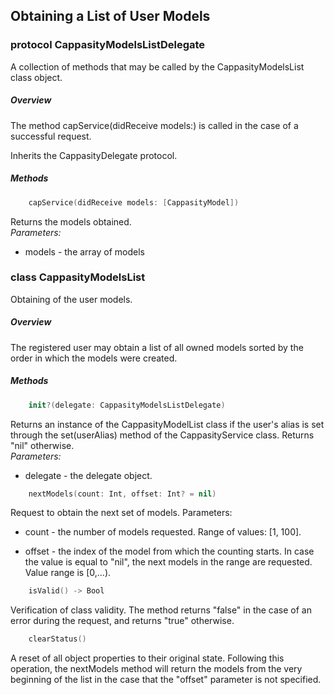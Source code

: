 ## Obtaining a List of User Models 
### protocol CappasityModelsListDelegate 
 
A collection of methods that may be called by the CappasityModelsList class object. 
 
##### Overview
The method capService(didReceive models:) is called in the case of a successful request. 

Inherits the CappasityDelegate protocol. 
 
 
##### Methods
```swift
    capService(didReceive models: [CappasityModel]) 
```  

Returns the models obtained.  
*Parameters:*
* models - the array of models 

### class CappasityModelsList 
 
Obtaining of the user models. 
 
##### Overview 
The registered user may obtain a list of all owned models sorted by the order in which the models were created. 
 
##### Methods
```swift
    init?(delegate: CappasityModelsListDelegate)
```

Returns an instance of the CappasityModelList class if the user's alias is set through the set(userAlias) method of the CappasityService class.
Returns "nil" otherwise.  
*Parameters:*
* delegate - the delegate object. 

```swift  
    nextModels(count: Int, offset: Int? = nil)
```

Request to obtain the next set of models. 
Parameters: 
* count - the number of models requested. Range of values: [1, 100].

* offset - the index of the model from which the counting starts. In case the value is equal to "nil", the next models in the range are requested. Value range is [0,...).

```swift  
    isValid() -> Bool
```
Verification of class validity. The method returns "false" in the case of an error during the request, and returns "true" otherwise.    

```swift
    clearStatus()
```
A reset of all object properties to their original state. Following this operation, the nextModels method will return the models from the very beginning of the list in the case that the "offset" parameter is not specified. 
